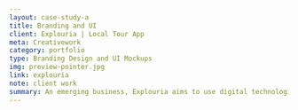 ```yaml
---
layout: case-study-a
title: Branding and UI
client: Explouria | Local Tour App
meta: Creativework
category: portfolio
type: Branding Design and UI Mockups
img: preview-pointer.jpg
link: explouria
note: client work
summary: An emerging business, Explouria aims to use digital technologies to connect tourists with local tourguides around the world. For this client project I was able to work with a lovely local entrepreneur with a passion for travel and communication.
---
```

